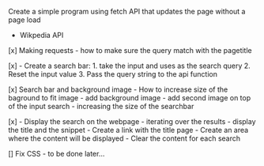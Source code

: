 Create a simple program using fetch API that updates the page without a page load

- Wikpedia API

[x] Making requests
    - how to make sure the query match with the pagetitle


[x] - Create a search bar:
    1. take the input and uses as the search query
    2. Reset the input value 
    3. Pass the query string to the api function

[x] Search bar and background image
    - How to increase size of the baground to fit image
    - add background image
    - add second image on top of the input search
    - increasing the size of the searchbar

[x] - Display the search on the webpage
    - iterating over the results
    - display the title and the snippet
    - Create a link with the title page
    - Create an area where the content will be displayed 
    - Clear the content for each search

[] Fix CSS
    - to be done later...
